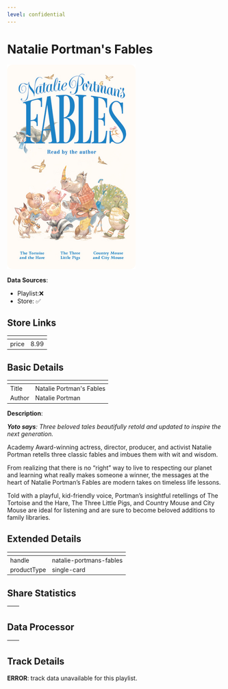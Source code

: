 ```yaml
---
level: confidential
---
```

# Natalie Portman's Fables

![card_[3zupb].png](../../img/cards/card_[3zupb].png)

**Data Sources**: 

- Playlist:❌
- Store: ✅


## Store Links

| <!-- --> | <!-- --> |
| - | - |
| price | 8.99 |


## Basic Details

| <!-- --> | <!-- --> |
| - | - |
| Title | Natalie Portman's Fables |
| Author | Natalie Portman |

**Description**:

_**Yoto says**: Three beloved tales beautifully retold and updated to inspire the next generation._

Academy Award-winning actress, director, producer, and activist Natalie Portman retells three classic fables and imbues them with wit and wisdom.

From realizing that there is no “right” way to live to respecting our planet and learning what really makes someone a winner, the messages at the heart of Natalie Portman’s Fables are modern takes on timeless life lessons.

Told with a playful, kid-friendly voice, Portman’s insightful retellings of The Tortoise and the Hare, The Three Little Pigs, and Country Mouse and City Mouse are ideal for listening and are sure to become beloved additions to family libraries.


## Extended Details

| <!-- --> | <!-- --> |
| - | - |
| handle | natalie-portmans-fables |
| productType | single-card |


## Share Statistics

| <!-- --> | <!-- --> |
| - | - |


## Data Processor

| <!-- --> | <!-- --> |
| - | - |


## Track Details

**ERROR**: track data unavailable for this playlist.
